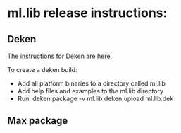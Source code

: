 # ml.lib release instructions:

## Deken

The instructions for Deken are [here](https://github.com/pure-data/deken/blob/master/developer/README.md)

To create a deken build:

- Add all platform binaries to a directory called ml.lib
- Add help files and examples to the ml.lib directory
- Run: 
    deken package -v <version> ml.lib
    deken upload ml.lib[<version>](<platform>).dek

## Max package 


